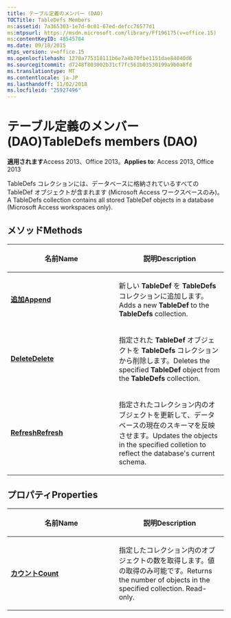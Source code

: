 ```yaml
---
title: テーブル定義のメンバー (DAO)
TOCTitle: TableDefs Members
ms:assetid: 7a365303-1e7d-0c01-67ed-defcc76577d1
ms:mtpsurl: https://msdn.microsoft.com/library/Ff196175(v=office.15)
ms:contentKeyID: 48545784
ms.date: 09/18/2015
mtps_version: v=office.15
ms.openlocfilehash: 1270a775318111b6e7a4b70fbe1151dae84040d6
ms.sourcegitcommit: d7248f803002b31cf7fc561b03530199a9b0a8fd
ms.translationtype: MT
ms.contentlocale: ja-JP
ms.lasthandoff: 11/02/2018
ms.locfileid: "25927496"
---
```

# <a name="tabledefs-members-dao"></a><span data-ttu-id="429e6-102">テーブル定義のメンバー (DAO)</span><span class="sxs-lookup"><span data-stu-id="429e6-102">TableDefs members (DAO)</span></span>


<span data-ttu-id="429e6-103">**適用されます**Access 2013、Office 2013。</span><span class="sxs-lookup"><span data-stu-id="429e6-103">**Applies to**: Access 2013, Office 2013</span></span>

<span data-ttu-id="429e6-104">TableDefs コレクションには、データベースに格納されているすべての TableDef オブジェクトが含まれます (Microsoft Access ワークスペースのみ)。</span><span class="sxs-lookup"><span data-stu-id="429e6-104">A TableDefs collection contains all stored TableDef objects in a database (Microsoft Access workspaces only).</span></span>

## <a name="methods"></a><span data-ttu-id="429e6-105">メソッド</span><span class="sxs-lookup"><span data-stu-id="429e6-105">Methods</span></span>

<table>
<colgroup>
<col style="width: 50%" />
<col style="width: 50%" />
</colgroup>
<thead>
<tr class="header">
<th><p><span data-ttu-id="429e6-106">名前</span><span class="sxs-lookup"><span data-stu-id="429e6-106">Name</span></span></p></th>
<th><p><span data-ttu-id="429e6-107">説明</span><span class="sxs-lookup"><span data-stu-id="429e6-107">Description</span></span></p></th>
</tr>
</thead>
<tbody>
<tr class="odd">
<td><p><span data-ttu-id="429e6-108"><strong><a href="tabledefs-append-method-dao.md">追加</a></strong></span><span class="sxs-lookup"><span data-stu-id="429e6-108"><strong><a href="tabledefs-append-method-dao.md">Append</a></strong></span></span></p></td>
<td><p><span data-ttu-id="429e6-109">新しい <strong>TableDef</strong> を <strong>TableDefs</strong> コレクションに追加します。</span><span class="sxs-lookup"><span data-stu-id="429e6-109">Adds a new <strong>TableDef</strong> to the <strong>TableDefs</strong> collection.</span></span></p></td>
</tr>
<tr class="even">
<td><p><span data-ttu-id="429e6-110"><strong><a href="tabledefs-delete-method-dao.md">Delete</a></strong></span><span class="sxs-lookup"><span data-stu-id="429e6-110"><strong><a href="tabledefs-delete-method-dao.md">Delete</a></strong></span></span></p></td>
<td><p><span data-ttu-id="429e6-111">指定された <strong>TableDef</strong> オブジェクトを <strong>TableDefs</strong> コレクションから削除します。</span><span class="sxs-lookup"><span data-stu-id="429e6-111">Deletes the specified <strong>TableDef</strong> object from the <strong>TableDefs</strong> collection.</span></span></p></td>
</tr>
<tr class="odd">
<td><p><span data-ttu-id="429e6-112"><strong><a href="tabledefs-refresh-method-dao.md">Refresh</a></strong></span><span class="sxs-lookup"><span data-stu-id="429e6-112"><strong><a href="tabledefs-refresh-method-dao.md">Refresh</a></strong></span></span></p></td>
<td><p><span data-ttu-id="429e6-113">指定されたコレクション内のオブジェクトを更新して、データベースの現在のスキーマを反映させます。</span><span class="sxs-lookup"><span data-stu-id="429e6-113">Updates the objects in the specified colletion to reflect the database's current schema.</span></span></p></td>
</tr>
</tbody>
</table>


## <a name="properties"></a><span data-ttu-id="429e6-114">プロパティ</span><span class="sxs-lookup"><span data-stu-id="429e6-114">Properties</span></span>

<table>
<colgroup>
<col style="width: 50%" />
<col style="width: 50%" />
</colgroup>
<thead>
<tr class="header">
<th><p><span data-ttu-id="429e6-115">名前</span><span class="sxs-lookup"><span data-stu-id="429e6-115">Name</span></span></p></th>
<th><p><span data-ttu-id="429e6-116">説明</span><span class="sxs-lookup"><span data-stu-id="429e6-116">Description</span></span></p></th>
</tr>
</thead>
<tbody>
<tr class="odd">
<td><p><span data-ttu-id="429e6-117"><strong><a href="tabledefs-count-property-dao.md">カウント</a></strong></span><span class="sxs-lookup"><span data-stu-id="429e6-117"><strong><a href="tabledefs-count-property-dao.md">Count</a></strong></span></span></p></td>
<td><p><span data-ttu-id="429e6-p101">指定したコレクション内のオブジェクトの数を取得します。値の取得のみ可能です。</span><span class="sxs-lookup"><span data-stu-id="429e6-p101">Returns the number of objects in the specified collection. Read-only.</span></span></p></td>
</tr>
</tbody>
</table>

